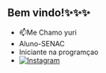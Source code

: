 ## Bem vindo!✨✨✨

  
-  📫Me Chamo yuri
-  Aluno-SENAC
-  Iniciante na programçao
- [![Instagram](https://img.shields.io/badge/Instagram-%23E4405F.svg?logo=Instagram&logoColor=white)](https;//instagram.com/yurihgo.rosa)
